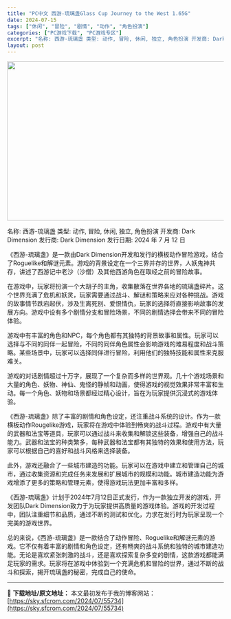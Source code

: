 ```yaml
---
title: "PC中文 西游-琉璃盏Glass Cup Journey to the West 1.65G"
date: 2024-07-15
tags: ["休闲", "冒险", "剧情", "动作", "角色扮演"]
categories: ["PC游戏下载", "PC游戏专区"]
excerpt: "名称: 西游-琉璃盏 类型: 动作, 冒险, 休闲, 独立, 角色扮演 开发商: Dark Dimension 发行商: Dark Dimension 发行日期: 2024 年 7 月 12 日 《西游-琉璃盏》是一款由Dark Dimension开发和发行的横板动作冒险游戏，结合了Roguelik&hellip;"
layout: post
---
```


<img class="aligncenter size-full wp-image-55735" src="https://sky.sfcrom.com/wp-content/uploads/2024/07/2024071423103490.webp" alt="" width="660" height="370" />

名称: 西游-琉璃盏
类型: 动作, 冒险, 休闲, 独立, 角色扮演
开发商: Dark Dimension
发行商: Dark Dimension
发行日期: 2024 年 7 月 12 日

《西游-琉璃盏》是一款由Dark Dimension开发和发行的横板动作冒险游戏，结合了Roguelike和解谜元素。游戏的背景设定在一个三界并存的世界，人妖鬼神共存，讲述了西游记中老沙（沙僧）及其他西游角色在取经之前的冒险故事。

在游戏中，玩家将扮演一个大胡子的主角，收集散落在世界各地的琉璃盏碎片。这个世界充满了危机和妖灵，玩家需要通过战斗、解谜和策略来应对各种挑战。游戏的故事情节跌宕起伏，涉及生离死别、爱恨情仇，玩家的选择将直接影响故事的发展方向。游戏中设有多个剧情分支和冒险场景，不同的剧情选择会带来不同的冒险体验。

游戏中有丰富的角色和NPC，每个角色都有其独特的背景故事和属性。玩家可以选择与不同的同伴一起冒险，不同的同伴角色属性会影响游戏的难易程度和战斗策略。某些场景中，玩家可以选择同伴进行冒险，利用他们的独特技能和属性来克服难关。

游戏的对话剧情超过十万字，展现了一个复杂而多样的世界观。几十个游戏场景和大量的角色、妖物、神仙、鬼怪的静帧和动画，使得游戏的视觉效果非常丰富和生动。每一个角色、妖物和场景都经过精心设计，旨在为玩家提供沉浸式的游戏体验。

《西游-琉璃盏》除了丰富的剧情和角色设定，还注重战斗系统的设计。作为一款横板动作Rougelike游戏，玩家将在游戏中体验到畅爽的战斗过程。游戏中有大量的武器和法宝等道具，玩家可以通过战斗来收集和解锁这些装备，增强自己的战斗能力。武器和法宝的种类繁多，每种武器和法宝都有其独特的效果和使用方法，玩家可以根据自己的喜好和战斗风格来选择装备。

此外，游戏还融合了一些城市建造的功能。玩家可以在游戏中建立和管理自己的城市，通过收集资源和完成任务来发展和扩展城市的规模和功能。城市建造功能为游戏增添了更多的策略和管理元素，使得游戏玩法更加丰富和多样。

《西游-琉璃盏》计划于2024年7月12日正式发行，作为一款独立开发的游戏，开发团队Dark Dimension致力于为玩家提供高质量的游戏体验。游戏的开发过程中，团队注重细节和品质，通过不断的测试和优化，力求在发行时为玩家呈现一个完美的游戏世界。

总的来说，《西游-琉璃盏》是一款结合了动作冒险、Roguelike和解谜元素的游戏。它不仅有着丰富的剧情和角色设定，还有畅爽的战斗系统和独特的城市建造功能。无论是喜欢紧张刺激的战斗，还是喜欢探索复杂多变的剧情，这款游戏都能满足玩家的需求。玩家将在游戏中体验到一个充满危机和冒险的世界，通过不断的战斗和探索，揭开琉璃盏的秘密，完成自己的使命。

---
📖 **下载地址/原文地址：** 本文最初发布于我的博客网站：[https://sky.sfcrom.com/2024/07/55734](https://sky.sfcrom.com/2024/07/55734)
